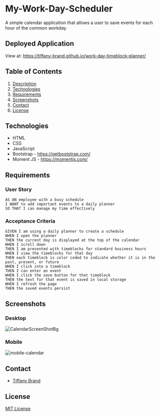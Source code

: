 # My-Work-Day-Scheduler
A simple calendar application that allows a user to save events for each hour of the common workday.

## Deployed Application

View at: https://tiffany-brand.github.io/work-day-timeblock-planner/

## Table of Contents

1. [Description](#Description)
2. [Technologies](#technologies)
3. [Requirements](#Requirements)
4. [Screenshots](#Screenshots)
5. [Contact](#Contact)
6. [License](#License)



## Technologies
- HTML
- CSS
- JavaScript
- Bootstrap - https://getbootstrap.com/
- Moment JS - https://momentjs.com/ 

## Requirements

### User Story

```
AS AN employee with a busy schedule
I WANT to add important events to a daily planner
SO THAT I can manage my time effectively
```

### Acceptance Criteria

```
GIVEN I am using a daily planner to create a schedule
WHEN I open the planner
THEN the current day is displayed at the top of the calendar
WHEN I scroll down
THEN I am presented with timeblocks for standard business hours
WHEN I view the timeblocks for that day
THEN each timeblock is color coded to indicate whether it is in the past, present, or future
WHEN I click into a timeblock
THEN I can enter an event
WHEN I click the save button for that timeblock
THEN the text for that event is saved in local storage
WHEN I refresh the page
THEN the saved events persist
```

## Screenshots

### Desktop
![CalendarScreenShotBg](https://user-images.githubusercontent.com/16748389/88445715-8677cf80-cdf2-11ea-9f7b-ed5d021edf01.JPG)

### Mobile
![mobile-calendar](https://user-images.githubusercontent.com/16748389/90188622-d01c6000-dd89-11ea-8315-132d78ff4440.JPG)

## Contact

- [Tiffany Brand](https://github.com/tiffany-brand)

## License

[MIT License](./LICENSE)
